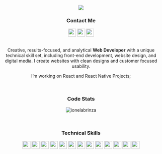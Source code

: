 <p align="center">
  <img src="https://readme-typing-svg.herokuapp.com?color=008080&center=true&vCenter=true&lines=Web+Developer;UX/UI+Designer;">
</p>
<h3 align="center">Contact Me</h3>
<!-- SOCIALS -->
<p align="center">
    <a href="https://twitter.com/brinzaionela"><img src="https://img.shields.io/badge/Twitter-008080?&style=plastic&logo=twitter&logoColor=white" height=25></a>
    <a href="mailto:ionela.brinza@yahoo.com"><img src="https://img.shields.io/badge/Email-008080?style=plastic&logo=gmail&logoColor=white" height=25></a>
    <a href="https://www.linkedin.com/in/nicoleta-b-9a11b741/"><img src="https://img.shields.io/badge/LinkedIn-008080?style=plastic&logo=linkedin&logoColor=white" height=25></a>
    <!-- <a href="https://dev.to/raeplusplus"><img src="https://img.shields.io/badge/Download_Resume-CB4D89?style=plastic&logo=googledrive&logoColor=white" height=25></a> -->
</p>

<p align="center">
    <br>
   Creative, results-focused, and analytical <strong>Web Developer</strong> with a unique technical skill set, including front-end development, website design, and digital media.  I create websites with clean designs and customer focused usability. 
  </p>
  <p align="center">
 I’m working on React and React Native Projects;
  </p>
<br>
  <h3 align="center">Code Stats</h3>
<p align="center"><img align="center" src="https://github-readme-streak-stats.herokuapp.com/?user=ionelabrinza&" alt="ionelabrinza" /></p>
<br>

<h3 align="center">Technical Skills</h3>
    <p align="center">
      <img src="https://img.shields.io/badge/HTML5-008080?style=plastic&logo=html5&logoColor=white" height=25>
      <img src="https://img.shields.io/badge/CSS3-008080?style=plastic&logo=css3&logoColor=white" height=25>
      <img src="https://img.shields.io/badge/JavaScript-008080?style=plastic&logo=javascript&logoColor=F7DF1E" height=25>
      <img src="https://img.shields.io/badge/Bootstrap-008080?style=plastic&logo=bootstrap&logoColor=white" height=25>
      <img src="https://img.shields.io/badge/Node.js-008080?style=plastic&logo=nodedotjs&logoColor=white" height=25>
      <img src="https://img.shields.io/badge/React-008080?style=plastic&logo=react&logoColor=61DAFB" height=25>
      <img src="https://img.shields.io/badge/Express.js-008080?style=plastic&logo=express&logoColor=white" height=25>
      <img src="https://img.shields.io/badge/MongoDB-008080?style=plastic&logo=mongodb&logoColor=white" height=25>
      <img src="https://img.shields.io/badge/Figma-008080?style=plastic&logo=figma&logoColor=white" height=25>
      <img src="https://img.shields.io/badge/Terraform-008080?style=plastic&logo=adobe&logoColor=white" height=25>
      <img src="https://img.shields.io/badge/Visual_Studio-008080?style=plastic&logo=visual%20studio&logoColor=white" height=25>
      <img src="https://img.shields.io/badge/GIT-008080?style=plastic&logo=git&logoColor=white" height=25>
      <img src="https://img.shields.io/badge/WordPress-008080?style=plastic&logo=Wordpress&logoColor=white" height=25>
    </p>
